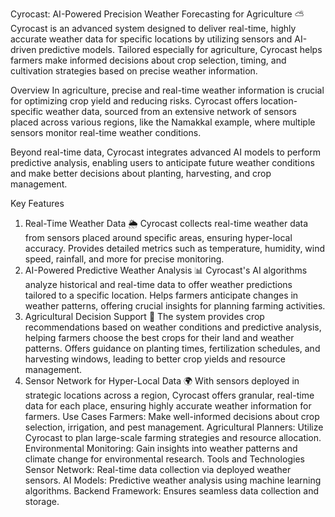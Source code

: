 Cyrocast: AI-Powered Precision Weather Forecasting for Agriculture ⛅
Cyrocast is an advanced system designed to deliver real-time, highly accurate weather data for specific locations by utilizing sensors and AI-driven predictive models. Tailored especially for agriculture, Cyrocast helps farmers make informed decisions about crop selection, timing, and cultivation strategies based on precise weather information.

Overview
In agriculture, precise and real-time weather information is crucial for optimizing crop yield and reducing risks. Cyrocast offers location-specific weather data, sourced from an extensive network of sensors placed across various regions, like the Namakkal example, where multiple sensors monitor real-time weather conditions.

Beyond real-time data, Cyrocast integrates advanced AI models to perform predictive analysis, enabling users to anticipate future weather conditions and make better decisions about planting, harvesting, and crop management.

Key Features
1. Real-Time Weather Data 🌦️
Cyrocast collects real-time weather data from sensors placed around specific areas, ensuring hyper-local accuracy.
Provides detailed metrics such as temperature, humidity, wind speed, rainfall, and more for precise monitoring.
2. AI-Powered Predictive Weather Analysis 📊
Cyrocast's AI algorithms analyze historical and real-time data to offer weather predictions tailored to a specific location.
Helps farmers anticipate changes in weather patterns, offering crucial insights for planning farming activities.
3. Agricultural Decision Support 🌾
The system provides crop recommendations based on weather conditions and predictive analysis, helping farmers choose the best crops for their land and weather patterns.
Offers guidance on planting times, fertilization schedules, and harvesting windows, leading to better crop yields and resource management.
4. Sensor Network for Hyper-Local Data 🌍
With sensors deployed in strategic locations across a region, Cyrocast offers granular, real-time data for each place, ensuring highly accurate weather information for farmers.
Use Cases
Farmers: Make well-informed decisions about crop selection, irrigation, and pest management.
Agricultural Planners: Utilize Cyrocast to plan large-scale farming strategies and resource allocation.
Environmental Monitoring: Gain insights into weather patterns and climate change for environmental research.
Tools and Technologies
Sensor Network: Real-time data collection via deployed weather sensors.
AI Models: Predictive weather analysis using machine learning algorithms.
Backend Framework: Ensures seamless data collection and storage.

